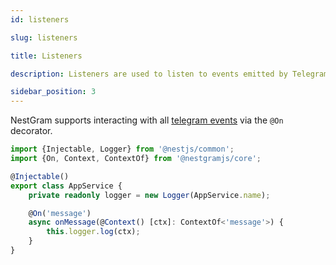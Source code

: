 ```yaml
---
id: listeners

slug: listeners

title: Listeners

description: Listeners are used to listen to events emitted by Telegram.

sidebar_position: 3
---
```


NestGram supports interacting with all [telegram events](https://telegraf.js.org/classes/Composer.html#on-3) via the `@On` decorator.

```typescript title="src/app.service.ts"
import {Injectable, Logger} from '@nestjs/common';
import {On, Context, ContextOf} from '@nestgramjs/core';

@Injectable()
export class AppService {
    private readonly logger = new Logger(AppService.name);

    @On('message')
    async onMessage(@Context() [ctx]: ContextOf<'message'>) {
        this.logger.log(ctx);
    }
}
```
